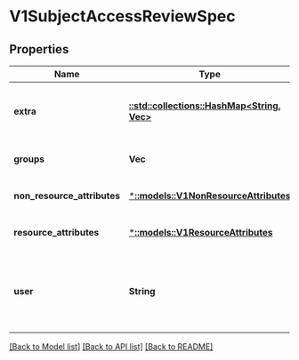 # V1SubjectAccessReviewSpec

## Properties
Name | Type | Description | Notes
------------ | ------------- | ------------- | -------------
**extra** | [**::std::collections::HashMap<String, Vec<String>>**](array.md) | Extra corresponds to the user.Info.GetExtra() method from the authenticator.  Since that is input to the authorizer it needs a reflection here. | [optional] [default to null]
**groups** | **Vec<String>** | Groups is the groups you&#39;re testing for. | [optional] [default to null]
**non_resource_attributes** | [***::models::V1NonResourceAttributes**](v1.NonResourceAttributes.md) | NonResourceAttributes describes information for a non-resource access request | [optional] [default to null]
**resource_attributes** | [***::models::V1ResourceAttributes**](v1.ResourceAttributes.md) | ResourceAuthorizationAttributes describes information for a resource access request | [optional] [default to null]
**user** | **String** | User is the user you&#39;re testing for. If you specify \&quot;User\&quot; but not \&quot;Groups\&quot;, then is it interpreted as \&quot;What if User were not a member of any groups | [optional] [default to null]

[[Back to Model list]](../README.md#documentation-for-models) [[Back to API list]](../README.md#documentation-for-api-endpoints) [[Back to README]](../README.md)


